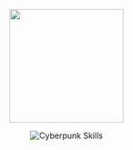 <p align="center">
  <img height=200 src="https://github-readme-stats.vercel.app/api/top-langs/?username=n00b0dyy&theme=dark&layout=compact&langs_count=8&count_private=true&hide=c,assembly,batchfile" />
</p>

<p align="center">
  <img src="https://raw.githubusercontent.com/n00b0dyy/n00b0dyy/main/neon-title.svg2" alt="Cyberpunk Skills">
</p>
